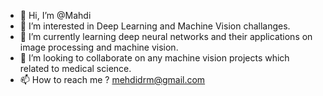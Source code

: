 - 👋 Hi, I’m @Mahdi
- 👀 I’m interested in Deep Learning and Machine Vision challanges.
- 🌱 I’m currently learning deep neural networks and their applications on image processing and machine vision.
- 💞️ I’m looking to collaborate on any machine vision projects which related to medical science.
- 📫 How to reach me ? mehdidrm@gmail.com

<!---
Mahdidrm/Mahdidrm is a ✨ special ✨ repository because its `README.md` (this file) appears on your GitHub profile.
You can click the Preview link to take a look at your changes.
--->
